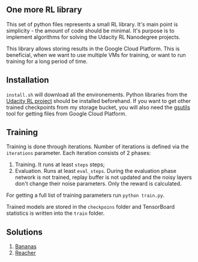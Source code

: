 ## One more RL library

This set of python files represents a small RL library. It's main point is simplicity - the amount of code should be minimal. It's purpose is to implement algorithms for solving the Udacity RL Nanodegree projects.

This library allows storing results in the Google Cloud Platform. This is beneficial, when we want to use multiple VMs for training, or want to run training for a long period of time.

## Installation
`install.sh` will download all the environements. Python libraries from the [Udacity RL project](https://github.com/udacity/deep-reinforcement-learning) should be installed beforehand. If you want to get other trained checkpoints from my storage bucket, you will also need the [gsutils](https://cloud.google.com/storage/docs/gsutil_install) tool for getting files from Google Cloud Platform.

## Training
Training is done through iterations. Number of iterations is defined via the `iterations` parameter.
Each iteration consists of 2 phases:

1. Training. It runs at least `steps` steps;
2. Evaluation. Runs at least `eval_steps`. During the evaluation phase network is not trained, replay buffer is not updated and the noisy layers don't change their noise parameters. Only the reward is calculated.

For getting a full list of training parameters run `python train.py`.

Trained models are stored in the `checkpoins` folder and TensorBoard statistics is written into the `train` folder.

## Solutions

1. [Bananas](./p1_navigation/README.md)
2. [Reacher](./p2_continuous/README.md)
